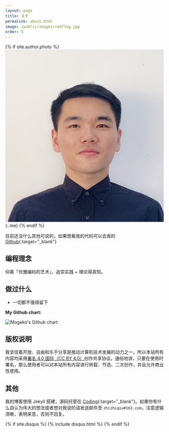 ```yaml
---
layout: page
title: 关于
permalink: about.html
image: /public/images/redflag.jpg
order: 5
---
```


{% if site.author.photo %}
![{{ site.author.name }}]( /public/images/avatar.jpeg){:.me}
{% endif %}

目前还没什么其他可说的，如果想看我的代码可以去我的 [Github](https://github.com/doslin){:target="_blank"}

## 编程理念

仰慕「优雅编码的艺术」，追崇实践 + 理论得真知。

## 做过什么

- 一切都不值得留下

**My Github chart:**

![Mogeko's Github chart](http://ghchart.rshah.org/mogeko)

## 版权说明

我坚信着开放、自由和乐于分享是推动计算机技术发展的动力之一。所以本站所有内容均采用[署名 4.0 国际（CC BY
4.0）](http://creativecommons.org/licenses/by/4.0/deed.zh)创作共享协议。通俗地讲，只要在使用时署名，那么使用者可以对本站所有内容进行转载、节选、二次创作，并且允许商业性使用。

## 其他

我的博客使用 Jekyll 搭建，源码托管在 [Coding](https://dev.tencent.com/u/doude){:target="_blank"}。如果你有什么自认为伟大的想法或者想对我说的请发送邮件至 `zhizhiqiu#163.com`，注意逻辑清晰，表明来意，否则不回复。

<!-- Add Disqus Comments -->
{% if site.disqus %}
{% include disqus.html %}
{% endif %}